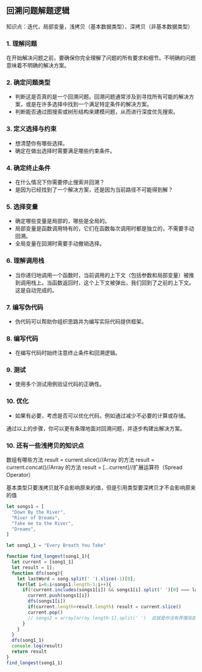 ## 回溯问题解题逻辑
知识点：迭代，局部变量，浅拷贝（基本数据类型）、深拷贝（非基本数据类型）

### 1. 理解问题
在开始解决问题之前，要确保你完全理解了问题的所有要求和细节。不明确的问题意味着不明确的解决方案。

### 2. 确定问题类型
- 判断这是否真的是一个回溯问题。回溯问题通常涉及到寻找所有可能的解决方案，或是在许多选择中找到一个满足特定条件的解决方案。
- 判断能否通过图搜索或树形结构来建模问题，从而进行深度优先搜索。

### 3. 定义选择与约束
- 想清楚你有哪些选择。
- 确定在做出选择时需要满足哪些约束条件。

### 4. 确定终止条件
- 在什么情况下你需要停止搜索并回溯？
- 是因为已经找到了一个解决方案，还是因为当前路径不可能得到解？

### 5. 选择变量
- 确定哪些变量是局部的，哪些是全局的。
- 局部变量是函数调用特有的，它们在函数每次调用时都是独立的，不需要手动回溯。
- 全局变量在回溯时需要手动撤销选择。

### 6. 理解调用栈
- 当你递归地调用一个函数时，当前调用的上下文（包括参数和局部变量）被推到调用栈上。当函数返回时，这个上下文被弹出，我们回到了之前的上下文。这是自动完成的。

### 7. 编写伪代码
- 伪代码可以帮助你组织思路并为编写实际代码提供框架。

### 8. 编写代码
- 在编写代码时始终注意终止条件和回溯逻辑。

### 9. 测试
- 使用多个测试用例验证代码的正确性。

### 10. 优化
- 如果有必要，考虑是否可以优化代码，例如通过减少不必要的计算或存储。

通过以上的步骤，你可以更有条理地面对回溯问题，并逐步构建出解决方案。

### 10. 还有一些浅拷贝的知识点
数组有哪些方法
result = current.slice()//Array 的方法
result = current.concat()//Array 的方法
result = [...current]//扩展运算符（Spread Operator）

基本类型只要浅拷贝就不会影响原来的值，但是引用类型要深拷贝才不会影响原来的值


```javascript
let songs1 = [
  "Down By the River",
  "River of Dreams",
  "Take me to the River",
  "Dreams",
]

let song1_1 = "Every Breath You Take"

function find_longest(song1_1){
  let current = [song1_1]
  let result = [];
  function dfs(song){
    let lastWord = song.split(' ').slice(-1)[0];
    for(let i=0;i<songs1.length-1;i++){
      if(!current.includes(songs1[i]) && songs1[i].split(' ')[0] === lastWord) {
        current.push(songs1[i])
        dfs(songs1[i])
        if(current.length>result.length) result = current.slice()
        current.pop()
        // songs2 = array[array.length-1].split(' ')  这就是你没有弄懂局部变量的自动回溯性
      }
    }
  }
  dfs(song1_1)
  console.log(result)
  return result
}
find_longest(song1_1)
```
